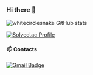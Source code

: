 ### Hi there 👋

<!--
**whitecirclesnake/whitecirclesnake** is a ✨ _special_ ✨ repository because its `README.md` (this file) appears on your GitHub profile.

Here are some ideas to get you started:

- 🔭 I’m currently working on ...
- 🌱 I’m currently learning ...
- 👯 I’m looking to collaborate on ...
- 🤔 I’m looking for help with ...
- 💬 Ask me about ...
- 📫 How to reach me: ...
- 😄 Pronouns: ...
- ⚡ Fun fact: ...
-->
![whitecirclesnake GitHub stats](https://github-readme-stats.vercel.app/api?username=whitecirclesnake&show_icons=true&theme=bear)

[![Solved.ac Profile](http://mazassumnida.wtf/api/v2/generate_badge?boj=whitecirclesnake)](https://solved.ac/whitecirclesnake/)


#### 📫 Contacts
[![Gmail Badge](https://img.shields.io/badge/Gmail-d14836?style=flat-square&logo=Gmail&logoColor=white&link=mailto:whitecirclesnake@gmail.com)](mailto:whitecirclesnake@gmail.com)

